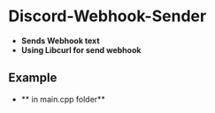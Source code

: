 # Discord-Webhook-Sender
- **Sends Webhook text**
- **Using Libcurl for send webhook**

## Example
- ** in main.cpp folder**
